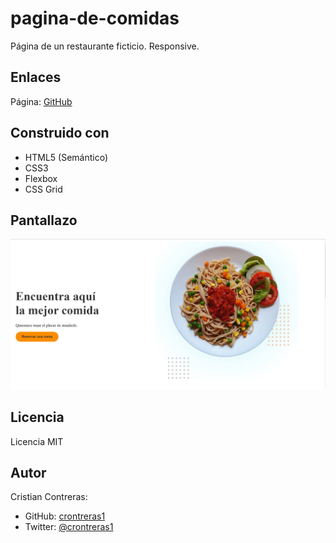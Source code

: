 # pagina-de-comidas

Página de un restaurante ficticio. Responsive.

## Enlaces
Página: [GitHub](https://crontreras1.github.io/pagina-de-comidas/)

## Construido con
- HTML5 (Semántico)
- CSS3
- Flexbox
- CSS Grid

## Pantallazo 
![](./screenshot-pagina-de-comidas.png)

## Licencia
Licencia MIT

## Autor
Cristian Contreras: 
- GitHub: [crontreras1](https://github.com/crontreras1)
- Twitter: [@crontreras1](https://twitter.com/crontreras1)
